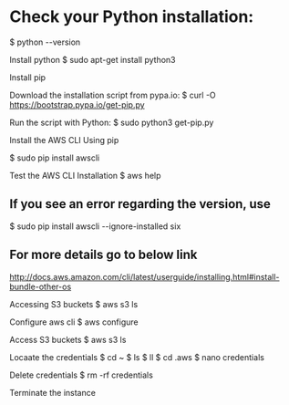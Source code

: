 # Check your Python installation:

$ python --version

Install python
$ sudo apt-get install python3

Install pip

Download the installation script from pypa.io:
$ curl -O https://bootstrap.pypa.io/get-pip.py

Run the script with Python:
$ sudo python3 get-pip.py

Install the AWS CLI Using pip

$ sudo pip install awscli

Test the AWS CLI Installation
$ aws help


## If you see an error regarding the version, use
$ sudo pip install awscli --ignore-installed six

## For more details go to below link
http://docs.aws.amazon.com/cli/latest/userguide/installing.html#install-bundle-other-os


Accessing S3 buckets
$ aws s3 ls

Configure aws cli
$ aws configure

Access S3 buckets
$ aws s3 ls


Locaate the credentials 
$ cd ~
$ ls
$ ll
$ cd .aws
$ nano credentials
 
Delete credentials
$ rm -rf credentials

Terminate the instance
